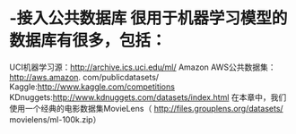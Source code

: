 # -接入公共数据库 很用于机器学习模型的数据库有很多，包括：

UCI机器学习源：http://archive.ics.uci.edu/ml/ 
Amazon AWS公共数据集：http://aws.amazon. com/publicdatasets/
Kaggle:http://www.kaggle.com/competitions 
KDnuggets:http://www.kdnuggets.com/datasets/index.html 在本章中，我们使用一个经典的电影数据集MovieLens（
http://files.grouplens.org/datasets/ movielens/ml-100k.zip）
